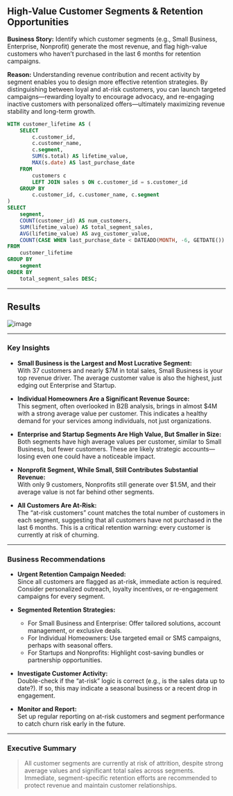 ## High-Value Customer Segments & Retention Opportunities
<strong>Business Story:</strong>
Identify which customer segments (e.g., Small Business, Enterprise, Nonprofit) generate the most revenue, and flag high-value customers who haven’t purchased in the last 6 months for retention campaigns.

<strong>Reason:</strong>
Understanding revenue contribution and recent activity by segment enables you to design more effective retention strategies. By distinguishing between loyal and at-risk customers, you can launch targeted campaigns—rewarding loyalty to encourage advocacy, and re-engaging inactive customers with personalized offers—ultimately maximizing revenue stability and long-term growth.
```sql
WITH customer_lifetime AS (
    SELECT
        c.customer_id,
        c.customer_name,
        c.segment,
        SUM(s.total) AS lifetime_value,
        MAX(s.date) AS last_purchase_date
    FROM
        customers c
        LEFT JOIN sales s ON c.customer_id = s.customer_id
    GROUP BY
        c.customer_id, c.customer_name, c.segment
)
SELECT
    segment,
    COUNT(customer_id) AS num_customers,
    SUM(lifetime_value) AS total_segment_sales,
    AVG(lifetime_value) AS avg_customer_value,
    COUNT(CASE WHEN last_purchase_date < DATEADD(MONTH, -6, GETDATE()) OR last_purchase_date IS NULL THEN 1 END) AS at_risk_customers
FROM
    customer_lifetime
GROUP BY
    segment
ORDER BY
    total_segment_sales DESC;
```
---
## Results 
![image](https://github.com/user-attachments/assets/e30990b3-a204-4b03-bc54-ef305a98d072)

---

### Key Insights

- **Small Business is the Largest and Most Lucrative Segment:**  
  With 37 customers and nearly $7M in total sales, Small Business is your top revenue driver. The average customer value is also the highest, just edging out Enterprise and Startup.

- **Individual Homeowners Are a Significant Revenue Source:**  
  This segment, often overlooked in B2B analysis, brings in almost $4M with a strong average value per customer. This indicates a healthy demand for your services among individuals, not just organizations.

- **Enterprise and Startup Segments Are High Value, But Smaller in Size:**  
  Both segments have high average values per customer, similar to Small Business, but fewer customers. These are likely strategic accounts—losing even one could have a noticeable impact.

- **Nonprofit Segment, While Small, Still Contributes Substantial Revenue:**  
  With only 9 customers, Nonprofits still generate over $1.5M, and their average value is not far behind other segments.

- **All Customers Are At-Risk:**  
  The “at-risk customers” count matches the total number of customers in each segment, suggesting that all customers have not purchased in the last 6 months. This is a critical retention warning: every customer is currently at risk of churning.

---

### Business Recommendations

- **Urgent Retention Campaign Needed:**  
  Since all customers are flagged as at-risk, immediate action is required. Consider personalized outreach, loyalty incentives, or re-engagement campaigns for every segment.

- **Segmented Retention Strategies:**  
  - For Small Business and Enterprise: Offer tailored solutions, account management, or exclusive deals.
  - For Individual Homeowners: Use targeted email or SMS campaigns, perhaps with seasonal offers.
  - For Startups and Nonprofits: Highlight cost-saving bundles or partnership opportunities.

- **Investigate Customer Activity:**  
  Double-check if the “at-risk” logic is correct (e.g., is the sales data up to date?). If so, this may indicate a seasonal business or a recent drop in engagement.

- **Monitor and Report:**  
  Set up regular reporting on at-risk customers and segment performance to catch churn risk early in the future.

---

### Executive Summary

> All customer segments are currently at risk of attrition, despite strong average values and significant total sales across segments. Immediate, segment-specific retention efforts are recommended to protect revenue and maintain customer relationships.

